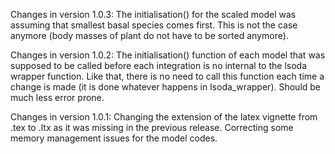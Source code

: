 Changes in version 1.0.3:
  The initialisation() for the scaled model was assuming that smallest basal species comes first. This is not the case anymore (body masses of plant do not have to be sorted anymore). 

Changes in version 1.0.2:
  The initialisation() function of each model that was supposed to be called before each integration is no internal to the lsoda wrapper function. Like that, there is no need to call this function each time a change is made (it is done whatever happens in lsoda_wrapper). Should be much less error prone.  

Changes in version 1.0.1:
  Changing the extension of the latex vignette from .tex to .ltx as it was missing in the previous release. 
  Correcting some memory management issues for the model codes.